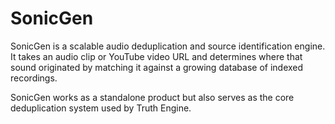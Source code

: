 # SonicGen

SonicGen is a scalable audio deduplication and source identification engine.  
It takes an audio clip or YouTube video URL and determines where that sound originated by matching it against a growing database of indexed recordings.  

SonicGen works as a standalone product but also serves as the core deduplication system used by Truth Engine.


